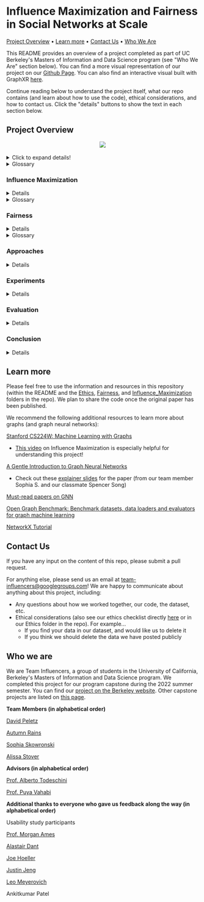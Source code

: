 
# Influence Maximization and Fairness in Social Networks at Scale

[Project Overview](#project-overview)  •  [Learn more](#learn-more)  •  [Contact Us](#contact-us)  •  [Who We Are](#who-we-are)



This README provides an overview of a project completed as part of UC Berkeley's Masters of Information and Data Science program (see "Who We Are" section below). You can find a more visual representation of our project on our [Github Page](https://autumninthecloud.github.io/IM_w_fairness/). You can also find an interactive visual built with GraphXR [here](https://graphxr.kineviz.com/share/62e06f09c19ffe005709709b/IM+F_mod/62e0703ac19ffe0057097418).

Continue reading below to understand the project itself, what our repo contains (and learn about how to use the code), ethical considerations, and how to contact us. Click the "details" buttons to show the text in each section below.

## Project Overview

<p align=center>
<img width=700 src="images/socialnetwork_starwarsgif.gif" />
</p>

<details>
 <summary>Click to expand details!</summary>

In 2009, Sina Weibo – a Twitter-like platform in China – had over a million users who retweeted over 20 million messages. Most of these originated with a few “influential” users, whose original messages were retweeted many times. In the Sina Weibo network, each **node** represents a user and each **edge** represents a retweet. 

 <p align=center>
<img width=350 src="images/test_influencers.gif" />
</p>
 
Some influencers start huge chains of retweeting, where their message is retweeted over an over. This is called a **cascade**. The largest cascade in this Sina Weibo network is over 50,000 retweets long. 

What if we have a message we want to share widely on Sina Weibo? How might we find the right influencers, who will be able to start these large cascades and share that message with the most people? This problem could apply to any kind of message, like an ad about a product we want to sell, a call for donations for a cause, or important information many people should know, like information about the COVID-19 vaccine.

**Influence maximization** algorithms solve this problem. More formally, an IM algorithm finds the set of *k* influencers that maximize information spread in the network. 

Some influencers share information with many different people, who might represent a diversity of genders, classes, races, ethnicities, et cetera. Others might share information just as widely, but only with a certain group. 

If the *cascade distribution* for a given attribute looks similar to that of the *broader network*, we might think of this as **"fair"** information spread. This concept of fairness is similar to what some might recognize as **"demographic parity"**.

**Our project updates influence maximization to find the most fair and impactful influencers.**
</details>
 
<details>
 <summary>Glossary</summary>

* **Cascade:** Large chain of retweeting. Users with greater influence are more likely to initiate a cascade.

* **Demographic parity:** According to [Google Developers' Machine Learning Glossary](https://developers.google.com/machine-learning/glossary/fairness), "A fairness metric that is satisfied if the results of a model's classification are not dependent on a given sensitive attribute."

* **Edge:** Connections between nodes (in this case, retweets).

* **Influence:** Capacity of an individual in a social network to spread information throughout that network.

* **Influence Maximization (IM) algorithm:** Algorithms that find the set of *k* influencers that maximize information spread in a network.

* **Node:** Entities we are evaluating in a graph (in this case, Sina Weibo users).

* **Retweet:**  When someone republishes or forwards a post from someone else to their own follower in a social media network (like Twitter or Sina Weibo).

</details>

### Influence Maximization

<details>

How can we maximize the reach of messaging campaigns on social media networks while operating on a limited budget? This is where influence maximization (IM) comes in. It aims to maximize information spread in a network under constraints, and in particular, by selecting the most influential users from which the transmission of a specific message should begin.

Formal definition: Given a network with n nodes and given a “spreading” or propagation process on that network, choose a “seed set” S of size k < n to maximize the number of nodes in the network that are ultimately influenced.

<p align=center>
<img width=500 src="images/im_cartoon.png" />
</p>

At a high level, there are four components of an IM algorithm:

1. Network graph
2. Budget
3. Influence model
4. Optimization framework

#### Network graph

Our social network is a set of retweet cascades. The original posts represent the start of a cascade, and any tweet with the same content, that is not an original post and takes place afterwards, is considered a retweet. 

_Weibo dataset summary statistics_

* User nodes: 1,170,689
* Retweet edges: 225,877,808
* Cascades (retweets grouped by post content): 115,686
* Average cascade size: 148 hops in the network

#### Budget

The number of influencer users we are searching for. This is a subset of users whose influence spreads retweet content to the maximum number of users in the network. 
#### Influence model

We are using deep learning methods to predict the probability of a user appearing in a diffusion cascade started by a seed (influencer), independently of the two users’ distance in the network.

#### Optimization framework

We’ll use a [greedy approach](https://en.wikipedia.org/wiki/Greedy_algorithm) to return the top scoring influencers based on their cumulative influence probabilities across the network. Once the top influencer is identified, we remove their target users from the network, and repeat this process until we have the number we set aside in our budget.

</details>

<details>
 <summary>Glossary</summary>

* **Diffusion:** The spread of information, idea, or product in social networks

* **Influence spread:** Number of users infected by a set of seed users

* **Seed users / Influencers:** The nodes that are the initial disseminators of an information

</details>

### Fairness 

<details>

Any definition of fairness – including in the context of machine learning – is deeply contextual and will depend on the issue at hand. There are many ways to define fairness, both conceptually and mathematically. These definitions can be mutually incompatible. Please see the [Fairness](https://github.com/autumninthecloud/IM_w_fairness/tree/main/Fairness) folder in this repo to learn more about fairness in machine learning generally. 

In this project, we aimed to replicate the original author’s research using their definition of fairness, which is similar to the concept of [demographic parity](https://developers.google.com/machine-learning/glossary#demographic-parity
). 

Like other definitions of fairness, this definition hinges on treatment of individuals who identify in various ways with respect to sets of sensitive attributes. Sensitive attributes might include gender, race, ethnicity, country of origin, and many other ways individuals can identify themselves. 
 
The original authors considered several possible definitions of fairness, outlined in the table below. Within the context of maximizing the spread of information through a network, the **Equity** definition seemed most appropriate. 
 
| Definition | Description | Outcome in IM Context |
| ----------- | ----------- | ----------- |
| Equality | Each group gets the same allocation (e.g., in this application, each group gets the same number of seed users or influencers). | Focuses on how information is initiated, rather than spread. This means that information may end up spreading unevenly even though the distribution among the influencers is "fair". |
| Maximin | Keep groups as similar as possible with respect to information spread within the group, relative to their size. | Since the information spread must be similar across groups, the overall spread might be limited by the least connected group. If any group is much less well-connected, this might introduce too much of a drop in overall information spread. |
| Diversity | Each group receives information at least equal to how information spreads within the graph initiated by that group. | Since groups that spread more information end up receiving more (and vice versa), information spread might be very uneven across groups (depending on how different they are with respect to spreading information). |
| Equity | Any node's probability of being influenced is as similar as possible, regardless of the node's group membership. | Information spread within a group should occur in proportion to its overall share of nodes in the graph. |
 
We employed the [deon command line checklist](https://deon.drivendata.org/) and a [Consequences Scanning](https://doteveryone.org.uk/project/consequence-scanning/) exercise to analyze fairness and other ethical considerations in the development of this algorithm. Our analysis is documented in our ethics checklist) [here](https://github.com/autumninthecloud/IM_w_fairness/blob/main/Ethics/ETHICS.md) (stored in our [Ethics folder](https://github.com/autumninthecloud/IM_w_fairness/tree/main/Ethics) in this repo), but we wanted to raise one major ethical concern here - namely, that groups who might use this algorithm could apply it to their dataset or deploy it and consider that enough when it comes to fairness. However, ensuring that a message is spread amongst a group in proportion to its share in the broader population does not ensure that this information spread is “fair”. We need to consider which attributes we are not measuring - for example, in this project we only looked at gender. We also only considered two categories of gender (male or female) and ignored information spread amongst people who identify in other ways. We should also consider intersectionality, or how these different attributes might combine - for example, we might spread information only amongst affluent females, but not females with low incomes – in the current application we would not have measured this but it would be unfair in most scenarios. We also might consider other definitions of fairness. Demographic parity might not be the best measurement in each context. We also cannot share information beyond the network, which could unfairly exclude groups that are not part of it. For example, in the Sina Weibo context this might especially harm people from rural communities. Finally, we cannot approach fairness from a purely technical perspective and in any application should be including social actors. For example, is it fair to only consider who the information spreads to (and not who we select as influencers) – especially in a context where being an influencer can be a very lucrative endeavor? This would require contextual knowledge that we can’t know through a purely technical approach. 
 
 </details>
 
<details>
 <summary>Glossary</summary>

* **Sensitive attributes:** According to Google Developers' Machine Learning Glossary, “A human attribute that may be given special consideration for legal, ethical, social, or personal reasons.” 

</details>

### Approaches 

<details>
 
The research team applied deep learning to uncover representations about pairs of users based on their shared cascade context – influence spread magnitude and fairness scores – to predict diffusion probabilities. They incorporated fairness in two different ways and compared their performance with other algorithms. The resulting probabilities and influencer embeddings from the layers of both of these neural network architectures are used by a greedy algorithm in the final step to identify the set of fair influencers.

The codebase builds on top of [previous work](https://github.com/geopanag/IMINFECTOR) that utilizes representation learning for modeling influence.
 
 #### Fairness-Based Participant Sampling (FPS)

In both approaches, time-based sampling of the original influencer and target user pairs is applied to the input training data for the neural network. The main idea is that faster response times between the original post and the target user will represent a higher susceptibility of being influenced and will therefore lead to better diffusion probability predictions. To accomplish this, the input pairs, for a given cascade, are oversampled inversely proportional to the response time between retweets.

In FPS, another sampling scheme is then applied after this, whose goal is to downsample biased (or unfair) influencers in the training data. For any given influencer, if their historical cascades have lower fairness scores overall, their data will be penalized with less visibility. In practice, the researchers experimented with using logarithmic, exponential, and linear scaling in the penalty function.
 
#### Fairness As Context (FAC)

For FAC, instead of modifying the training data, fairness is incorporated by adding another layer in the neural network to predict the fairness score from the influencer embeddings in the previous layer. It will optimize the neural network’s weights and biases based on the mean squared error between the predicted influencer fairness scores and actual fairness scores, leading to influencer embeddings that incorporate fairness through learned representation rather than sampling.
 
#### Greedy Algorithm

In the final stage, the learned influencer embeddings and diffusion probabilities are used in an  optimization algorithm to select the top influencers with the highest influence magnitude. 

The researchers used a [greedy algorithm](https://en.wikipedia.org/wiki/Greedy_algorithm) for selecting the best influencer at each step. The influenced target users (“infected”) are then removed, and this process is repeated until the budgeted number of influencers is reached.

At a high level, this is how the algorithm is applied in each step:
 
1. For each influencer, an expected number of infected users is calculated based on the magnitude of its embedding from the neural network. The expected number of infected users is simply the proportion of this embedding magnitude over all influencers’ embedding magnitudes which is then multiplied by the number of users in the network. 
2. The diffusion probabilities, which are derived by multiplying the influencer and target embedding matrices (specifics can be found in the original research paper), are used to identify users with the highest probability of being infected by each influencer. 
3. The influencer with highest cumulative diffusion probabilities is selected, and its top infected set of users are removed before beginning this process again.


</details>

### Experiments

<details>

We divided our replication efforts into three phases: 

1. Initial replication
2. Code refactoring and data pipeline implementation
3. Repeat replication and results validation

In the first phase, we tried to run the process end-to-end while changing the code as minimally as possible. We downloaded the original dataset from Baidu and ran the entire process with the dataset. In certain instances, we needed to make edits to address bugs that we faced. In our second phase, we began to refactor and document the code to improve efficiency and readability where possible. We also implemented a data pipeline where we hosted the input data on Google Drive and then created scripts to ingest the data, uncompress the files, and run the process end-to-end. 

We hope that the creation of this pipeline will make it easier for others to experiment with this project. In the final phase, we repeated the replication process by running all of the Python scripts and then validated the results.

</details>

### Evaluation

<details>

The original research evaluated the performance of the FPS and FAC models by comparing it with two other algorithms in terms of their objective function scores, the number of influenced nodes, and execution time. 

Due to time constraints, we were unable to connect our results with the research team’s stated results. However, we can share the original aims of the research and report how well our data trends with their assumptions.

#### Influence Maximization with Fairness 🟡

To rank how well the algorithms scored in comparison with other methods, the researchers used an objective function to measure the tradeoffs between maximizing influence and fairness guarantees in the resulting population from their set of selected influencers. This equation takes the influence and fairness scores and normalizes them by their upper bounds, leading to an objective value between 0 and 1.

To utilize this in real world applications, a policy maker could select an importance factor between 0 (fairness) and 1 (influence) to rate influence or fairness more highly in evaluating the algorithm. The researchers used a value of 0.8 to reflect the priority of influence over fairness in most real world scenarios. 

In their work, they found that FPS resulted in higher scores for both the number of influenced users and in the overall objective function than FAC, and our data indicated the reverse relation when plotted across the same sets of users. Also of note, for each set of influences, our proportion of users influenced was at least 30% lower than what was given in the research results. 

Additionally, our data showed that FAC had lower fairness scores on average when compared to FPS, but when combined into their objective function, FAC still outperforms FPS due to the fact that they set the objective function to weight influence more heavily than fairness. 

Given that the initial aim of this research was to conduct comparative analysis with other algorithms, our results have limited application beyond the specific models, but it is our hope that our conclusions can benefit the researchers in making improvements in their future work.

#### At Scale 🟢

There are scalability gains in this deep learning approach over previous work in the influence maximization literature. They back this up with execution time plots between the FPS, FAC and the two other algorithms.

Because we were unable to gain access to the complete set of research code during the course of our project, we can only speak at the theoretical level about how these approaches make improvements, and we can also verify that our team successfully ran both models locally.

There are also gains in how the training data is constructed versus previous IM models. Rather than building the propagation network to model influence graphically (searching for nodes that are connected in a cascade via a directed edge), the research team modeled influence as the ability for an influencer to exert influence over other target users, which results in a reduction in time complexity in building the data. Creating the influencer target user pairs has a complexity of O(cn), where c is the number of cascades and n is the cascade size, and it is linear with the size of each cascade. This is an improvement over the aforementioned propagation network models that have a complexity of O(cn(n-1)/2).

Overall, we agree with the initial assumptions that a deep learning based approach for modeling influence is more scalable than previous efforts.

</details>

### Conclusion 

<details>
 
Targeting key influential people to spread information efficiently to a broader audience is a growing need for marketers advertising products or services as well as for policymakers looking to inform or educate the public. Machine learning techniques like Influence Maximization (IM) are a viable solution to these needs. Sensitive attributes like race or gender of users within a network are key variables to include when training machine learning models to reduce bias and unfair information spread. Our research used existing IM algorithms on a social network dataset from Sina Weibo, a social network in China, that was composed of tweets and retweets to study fair information spread. Profile information of users was utilized to classify users within one of two gender groups: male and female. From these aggregations, we trained and tested two IM models to study how information was spread and if fairness could be maintained.

From our research we have concluded that fairness can be introduced into influence maximization algorithms successfully. The two models studied in our research perform well compared to current cutting-edge IM models. We also incorporated ethical frameworks with our research in line with best practice to maintain privacy and fair use of user data. Future areas of work should focus on alternative definitions of fairness as well as continuing research of the ethical implications of utilizing user data for testing to protect privacy and minimize harm. We plan to incorporate additional sensitive attributes of user profiles such as location or topics of retweets to understand how the fair spread of information in social networks can be impacted.

</details>

## Learn more

Please feel free to use the information and resources in this repository (within the README and the [Ethics](https://github.com/autumninthecloud/IM_w_fairness/tree/main/Ethics), [Fairness](https://github.com/autumninthecloud/IM_w_fairness/tree/main/Fairness), and [Influence_Maximization](https://github.com/autumninthecloud/IM_w_fairness/tree/main/Influence_Maximization) folders in the repo). We plan to share the code once the original paper has been published.

We recommend the following additional resources to learn more about graphs (and graph neural networks): 

[Stanford CS224W: Machine Learning with Graphs](https://web.stanford.edu/class/cs224w/)

* [This video](https://www.youtube.com/watch?v=hstYPmdW8PU) on Influence Maximization is especially helpful for understanding this project!

[A Gentle Introduction to Graph Neural Networks](https://distill.pub/2021/gnn-intro/)

* Check out these [explainer slides](https://docs.google.com/presentation/d/1u-3qp1-SgGTKL755a0ttuHSz1iVdEqCY1xG_Ub6201o/edit?usp=sharing) for the paper (from our team member Sophia S. and our classmate Spencer Song)

[Must-read papers on GNN](https://github.com/thunlp/GNNPapers)

[Open Graph Benchmark: Benchmark datasets, data loaders and evaluators for graph machine learning](https://ogb.stanford.edu/)

[NetworkX Tutorial](https://networkx.org/documentation/stable/tutorial.html)


## Contact Us

If you have any input on the content of this repo, please submit a pull request. 

For anything else, please send us an email at team-influencers@googlegroups.com! We are happy to communicate about anything about this project, including:

* Any questions about how we worked together, our code, the dataset, etc.
* Ethical considerations (also see our ethics checklist directly [here](https://github.com/autumninthecloud/IM_w_fairness/blob/main/Ethics/ETHICS.md) or in our Ethics folder in the repo). For example...
  * If you find your data in our dataset, and would like us to delete it
  * If you think we should delete the data we have posted publicly 

## Who we are

We are Team Influencers, a group of students in the University of California, Berkeley's Masters of Information and Data Science program. We completed this project for our program capstone during the 2022 summer semester. You can find our [project on the Berkeley website](https://www.ischool.berkeley.edu/projects/2022/team-influencers). Other capstone projects are listed on [this page](https://www.ischool.berkeley.edu/programs/mids/capstone). 

**Team Members (in alphabetical order)** 

[David Peletz](https://www.linkedin.com/in/david-peletz/)

[Autumn Rains](https://www.linkedin.com/in/autumninthecloud/)

[Sophia Skowronski](https://www.linkedin.com/in/sophiaskowronski/)

[Alissa Stover](https://www.linkedin.com/in/alissa-stover/)

**Advisors (in alphabetical order)**

[Prof. Alberto Todeschini](https://www.ischool.berkeley.edu/people/alberto-todeschini)

[Prof. Puya Vahabi](https://www.ischool.berkeley.edu/people/puya-h-vahabi)

**Additional thanks to everyone who gave us feedback along the way (in alphabetical order)**

Usability study participants

[Prof. Morgan Ames](https://www.ischool.berkeley.edu/about/profiles/morgan-ames)

[Alastair Dant](https://www.linkedin.com/in/alastairdant/)

[Joe Hoeller](https://medium.com/@joehoeller)

[Justin Jeng](https://www.linkedin.com/in/justinjeng/)

[Leo Meyerovich](https://lmeyerov.github.io/)

Ankitkumar Patel
